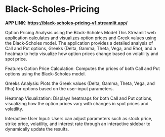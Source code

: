 # Black-Scholes-Pricing

**APP LINK: https://black-scholes-pricing-v1.streamlit.app/**

Option Pricing Analysis using the Black-Scholes Model
This Streamlit web application calculates and visualizes option prices and Greek values using the Black-Scholes model. The application provides a detailed analysis of Call and Put options, Greeks (Delta, Gamma, Theta, Vega, and Rho), and a heatmap to help visualize how option prices change based on volatility and spot price.

Features
Option Price Calculation: Computes the prices of both Call and Put options using the Black-Scholes model.

Greeks Analysis: Plots the Greek values (Delta, Gamma, Theta, Vega, and Rho) for options based on the user-input parameters.

Heatmap Visualization: Displays heatmaps for both Call and Put options, visualizing how the option prices vary with changes in spot prices and volatility.

Interactive User Input: Users can adjust parameters such as stock price, strike price, volatility, and interest rate through an interactive sidebar to dynamically update the results.




